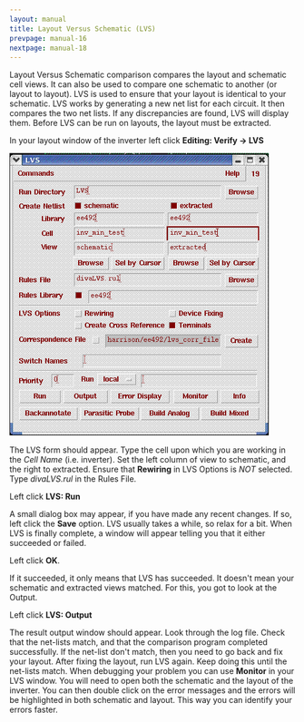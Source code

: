 ```yaml
---
layout: manual
title: Layout Versus Schematic (LVS)
prevpage: manual-16
nextpage: manual-18
---
```


Layout Versus Schematic comparison compares the layout and schematic
cell views. It can also be used to compare one schematic to another (or
layout to layout). LVS is used to ensure that your layout is identical
to your schematic. LVS works by generating a new net list for each
circuit. It then compares the two net lists. If any discrepancies are
found, LVS will display them. Before LVS can be run on layouts, the
layout must be extracted.

In your layout window of the inverter left click **Editing: Verify -\>
LVS**

![](/images/manual/LVS.gif)

The LVS form should appear. Type the cell upon which you are working in
the *Cell Name* (i.e. inverter). Set the left column of view to
schematic, and the right to extracted. Ensure that **Rewiring** in LVS
Options is *NOT* selected. Type *divaLVS.rul* in the Rules File.

Left click **LVS: Run**

A small dialog box may appear, if you have made any recent changes. If
so, left click the **Save** option. LVS usually takes a while, so relax
for a bit. When LVS is finally complete, a window will appear telling
you that it either succeeded or failed.

Left click **OK**.

If it succeeded, it only means that LVS has succeeded. It doesn\'t mean
your schematic and extracted views matched. For this, you got to look at
the Output.

Left click **LVS: Output**

The result output window should appear. Look through the log file. Check
that the net-lists match, and that the comparison program completed
successfully. If the net-list don\'t match, then you need to go back and
fix your layout. After fixing the layout, run LVS again. Keep doing this
until the net-lists match. When debugging your problem you can use
**Monitor** in your LVS window. You will need to open both the schematic
and the layout of the inverter. You can then double click on the error
messages and the errors will be highlighted in both schematic and
layout. This way you can identify your errors faster.
